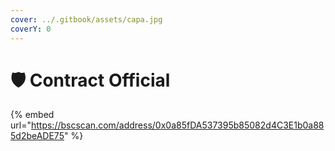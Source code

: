 ```yaml
---
cover: ../.gitbook/assets/capa.jpg
coverY: 0
---
```


# 🛡 Contract Official

{% embed url="https://bscscan.com/address/0x0a85fDA537395b85082d4C3E1b0a885d2beADE75" %}
